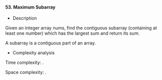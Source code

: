 #### 53. Maximum Subarray

* Description

Given an integer array nums, find the contiguous subarray (containing at least one number) which has the largest sum and return its sum.

A subarray is a contiguous part of an array.

* Complexity analysis

Time complexity: .

Space complexity: .